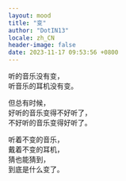 ```yaml
---
layout: mood
title: "变"
author: "DotIN13"
locale: zh_CN
header-image: false
date: 2023-11-17 09:53:56 +0800
---
```


听的音乐没有变，  
听音乐的耳机没有变。

但总有时候，  
好听的音乐变得不好听了，  
不好听的音乐变得好听了。

听着不变的音乐，  
戴着不变的耳机，  
猜也能猜到，  
到底是什么变了。
